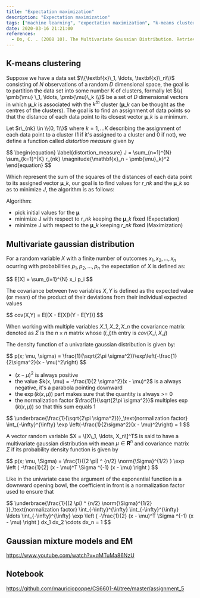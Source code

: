 ```yaml
---
title: "Expectation maximization"
description: "Expectation maximization"
tags: ["machine learning", "expectation maximization", "k-means clustering", "gaussian distribution", "multivariate gaussian distribution"]
date: 2020-03-16 21:21:00
references:
  - Do, C. . (2008 10). The Multivariate Gaussian Distribution. Retrieved March 20, 2020, from http://cs229.stanford.edu/section/gaussians.pdf
---
```


## K-means clustering

Suppose we have a data set $\\{\textbf{x}\_1, \ldots, \textbf{x}\_n\\}$ consisting of $N$ observations of a random $D$ dimensional space, the goal
is to partition the data set into some number $K$ of clusters, formally let $\\{ \pmb{\mu} \_1, \ldots, \pmb{\mu}\_k \\}$ be a set of $D$ dimensional vectors in which
$\pmb{\mu}\_k$ is associated with the $k^{th}$ cluster ($\pmb{\mu}\_k$ can be thought as the centres of the clusters). The goal is to find
an assignment of data points so that the distance of each data point to its closest vector $\pmb{\mu}\_k$ is a minimum.

Let $r\_{nk} \in \\{0, 1\\}$ where $k = 1, \ldots K$ describing the assignment of each data point to a cluster (1 if it's assigned to a cluster and
0 if not), we define a function called *distortion measure* given by

<div>$$
\begin{equation} \label{distortion_measure}
J = \sum_{n=1}^{N} \sum_{k=1}^{K} r_{nk} \magnitude{\mathbf{x}_n - \pmb{\mu}_k}^2
\end{equation}
$$</div>

Which represent the sum of the squares of the distances of each data point to its assigned vector $\pmb{\mu}\_k$, our goal is to find values
for $r\_{nk}$ and the $\pmb{\mu}\_k$ so as to minimize $J$, the algorithm is as follows:

Algorithm:

- pick initial values for the $\pmb{\mu}$
- minimize J with respect to $r\_{nk}$ keeping the $\pmb{\mu}\_k$ fixed (Expectation)
- minimize J with respect to the $\pmb{\mu}\_k$ keeping $r\_{nk}$ fixed (Maximization)

## Multivariate gaussian distribution

For a random variable $X$ with a finite number of outcomes $x_1, x_2, \ldots, x_n$ ocurring with probabilities $p_1, p_2, \ldots, p_n$ the expectation of $X$ is defined as:

<div>$$
E[X] = \sum_{i=1}^{N} x_i p_i
$$</div>

The covariance between two variables $X, Y$ is defined as the expected value (or mean) of the product of their deviations from their individual expected values

<div>$$
cov(X,Y) = E[(X - E[X])(Y - E[Y])]
$$</div>

When working with multiple variables $X\_1, X\_2, X\_n$ the covariance matrix denoted as $\Sigma$ is the $n \times n$ matrix whose $(i, j)$th entry is $cov(X\_i, X\_j)$

The density function of a univariate gaussian distribution is given by:

<div>$$
p(x; \mu, \sigma) = \frac{1}{\sqrt{2\pi \sigma^2}}\exp\left(-\frac{1}{2\sigma^2}(x - \mu)^2\right)
$$</div>

- $(x - \mu)^2$ is always positive
- the value $k(x, \mu) = -\frac{1}{2 \sigma^2}(x - \mu)^2$ is a always negative, it's a parabola pointing downward
- the $\exp(k(x, \mu))$ part makes sure that the quantity is always >= 0
- the normalization factor $\frac{1}{\sqrt{2\pi \sigma^2}}$ multiples $\exp(k(x, \mu))$ so that this sum equals 1

<div>$$
\underbrace{\frac{1}{\sqrt{2\pi \sigma^2}}}_\text{normalization factor} \int_{-\infty}^{\infty} \exp \left(-\frac{1}{2\sigma^2}(x - \mu)^2\right) = 1
$$</div>

A vector random variable $X = \[X\_1, \ldots, X_n\]^T$ is said to have a multivariate gaussian distribution with mean $\mu \in \mathbf{R}^n$ and covariance matrix $\Sigma$
if its probability density function is given by

<div>$$
p(x; \mu, \Sigma) = \frac{1}{(2 \pi) ^ {n/2} \norm{\Sigma}^{1/2} } \exp \left ( -\frac{1}{2} (x - \mu)^T \Sigma ^{-1} (x - \mu) \right )
$$</div>

Like in the univariate case the argument of the exponential function is a downward opening bowl, the coefficient in front 
is a normalization factor used to ensure that

<div>$$
\underbrace{\frac{1}{(2 \pi) ^ {n/2} \norm{\Sigma}^{1/2} }}_\text{normalization factor} \int_{-\infty}^{\infty} \int_{-\infty}^{\infty} \ldots \int_{-\infty}^{\infty}  \exp \left ( -\frac{1}{2} (x - \mu)^T \Sigma ^{-1} (x - \mu) \right ) dx_1 dx_2 \cdots dx_n = 1
$$</div>

## Gaussian mixture models and EM

https://www.youtube.com/watch?v=qMTuMa86NzU

## Notebook

https://github.com/mauriciopoppe/CS6601-AI/tree/master/assignment_5
